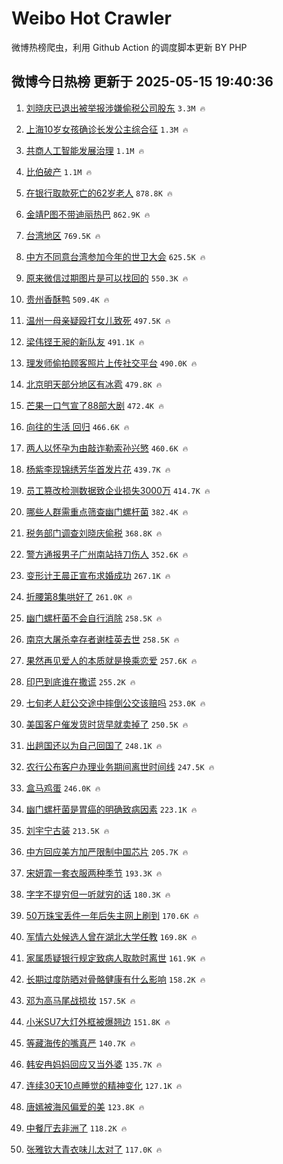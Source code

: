 # Weibo Hot Crawler 



微博热榜爬虫，利用 Github Action 的调度脚本更新 BY PHP 


## 微博今日热榜 更新于 2025-05-15 19:40:36 
1. [刘晓庆已退出被举报涉嫌偷税公司股东](https://s.weibo.com/weibo?q=%23%E5%88%98%E6%99%93%E5%BA%86%E5%B7%B2%E9%80%80%E5%87%BA%E8%A2%AB%E4%B8%BE%E6%8A%A5%E6%B6%89%E5%AB%8C%E5%81%B7%E7%A8%8E%E5%85%AC%E5%8F%B8%E8%82%A1%E4%B8%9C%23&t=31&band_rank=1&Refer=top) `3.3M 🔥` 

1. [上海10岁女孩确诊长发公主综合征](https://s.weibo.com/weibo?q=%23%E4%B8%8A%E6%B5%B710%E5%B2%81%E5%A5%B3%E5%AD%A9%E7%A1%AE%E8%AF%8A%E9%95%BF%E5%8F%91%E5%85%AC%E4%B8%BB%E7%BB%BC%E5%90%88%E5%BE%81%23&t=31&band_rank=2&Refer=top) `1.3M 🔥` 

1. [共商人工智能发展治理](https://s.weibo.com/weibo?q=%23%E5%85%B1%E5%95%86%E4%BA%BA%E5%B7%A5%E6%99%BA%E8%83%BD%E5%8F%91%E5%B1%95%E6%B2%BB%E7%90%86%23&t=31&band_rank=3&Refer=top) `1.1M 🔥` 

1. [比伯破产](https://s.weibo.com/weibo?q=%23%E6%AF%94%E4%BC%AF%E7%A0%B4%E4%BA%A7%23&t=31&band_rank=4&Refer=top) `1.1M 🔥` 

1. [在银行取款死亡的62岁老人](https://s.weibo.com/weibo?q=%23%E5%9C%A8%E9%93%B6%E8%A1%8C%E5%8F%96%E6%AC%BE%E6%AD%BB%E4%BA%A1%E7%9A%8462%E5%B2%81%E8%80%81%E4%BA%BA%23&t=31&band_rank=5&Refer=top) `878.8K 🔥` 

1. [金靖P图不带迪丽热巴](https://s.weibo.com/weibo?q=%23%E9%87%91%E9%9D%96P%E5%9B%BE%E4%B8%8D%E5%B8%A6%E8%BF%AA%E4%B8%BD%E7%83%AD%E5%B7%B4%23&t=31&band_rank=6&Refer=top) `862.9K 🔥` 

1. [台湾地区](https://s.weibo.com/weibo?q=%E5%8F%B0%E6%B9%BE%E5%9C%B0%E5%8C%BA&t=31&band_rank=7&Refer=top) `769.5K 🔥` 

1. [中方不同意台湾参加今年的世卫大会](https://s.weibo.com/weibo?q=%23%E4%B8%AD%E6%96%B9%E4%B8%8D%E5%90%8C%E6%84%8F%E5%8F%B0%E6%B9%BE%E5%8F%82%E5%8A%A0%E4%BB%8A%E5%B9%B4%E7%9A%84%E4%B8%96%E5%8D%AB%E5%A4%A7%E4%BC%9A%23&t=31&band_rank=8&Refer=top) `625.5K 🔥` 

1. [原来微信过期图片是可以找回的](https://s.weibo.com/weibo?q=%E5%8E%9F%E6%9D%A5%E5%BE%AE%E4%BF%A1%E8%BF%87%E6%9C%9F%E5%9B%BE%E7%89%87%E6%98%AF%E5%8F%AF%E4%BB%A5%E6%89%BE%E5%9B%9E%E7%9A%84&t=31&band_rank=9&Refer=top) `550.3K 🔥` 

1. [贵州香酥鸭](https://s.weibo.com/weibo?q=%E8%B4%B5%E5%B7%9E%E9%A6%99%E9%85%A5%E9%B8%AD&t=31&band_rank=10&Refer=top) `509.4K 🔥` 

1. [温州一母亲疑殴打女儿致死](https://s.weibo.com/weibo?q=%23%E6%B8%A9%E5%B7%9E%E4%B8%80%E6%AF%8D%E4%BA%B2%E7%96%91%E6%AE%B4%E6%89%93%E5%A5%B3%E5%84%BF%E8%87%B4%E6%AD%BB%23&t=31&band_rank=11&Refer=top) `497.5K 🔥` 

1. [梁伟铿王昶的新队友](https://s.weibo.com/weibo?q=%23%E6%A2%81%E4%BC%9F%E9%93%BF%E7%8E%8B%E6%98%B6%E7%9A%84%E6%96%B0%E9%98%9F%E5%8F%8B%23&t=31&band_rank=12&Refer=top) `491.1K 🔥` 

1. [理发师偷拍顾客照片上传社交平台](https://s.weibo.com/weibo?q=%23%E7%90%86%E5%8F%91%E5%B8%88%E5%81%B7%E6%8B%8D%E9%A1%BE%E5%AE%A2%E7%85%A7%E7%89%87%E4%B8%8A%E4%BC%A0%E7%A4%BE%E4%BA%A4%E5%B9%B3%E5%8F%B0%23&t=31&band_rank=13&Refer=top) `490.0K 🔥` 

1. [北京明天部分地区有冰雹](https://s.weibo.com/weibo?q=%23%E5%8C%97%E4%BA%AC%E6%98%8E%E5%A4%A9%E9%83%A8%E5%88%86%E5%9C%B0%E5%8C%BA%E6%9C%89%E5%86%B0%E9%9B%B9%23&t=31&band_rank=14&Refer=top) `479.8K 🔥` 

1. [芒果一口气宣了88部大剧](https://s.weibo.com/weibo?q=%E8%8A%92%E6%9E%9C%E4%B8%80%E5%8F%A3%E6%B0%94%E5%AE%A3%E4%BA%8688%E9%83%A8%E5%A4%A7%E5%89%A7&t=31&band_rank=15&Refer=top) `472.4K 🔥` 

1. [向往的生活 回归](https://s.weibo.com/weibo?q=%E5%90%91%E5%BE%80%E7%9A%84%E7%94%9F%E6%B4%BB%20%E5%9B%9E%E5%BD%92&t=31&band_rank=16&Refer=top) `466.6K 🔥` 

1. [两人以怀孕为由敲诈勒索孙兴慜](https://s.weibo.com/weibo?q=%23%E4%B8%A4%E4%BA%BA%E4%BB%A5%E6%80%80%E5%AD%95%E4%B8%BA%E7%94%B1%E6%95%B2%E8%AF%88%E5%8B%92%E7%B4%A2%E5%AD%99%E5%85%B4%E6%85%9C%23&t=31&band_rank=17&Refer=top) `460.6K 🔥` 

1. [杨紫李现锦绣芳华首发片花](https://s.weibo.com/weibo?q=%23%E6%9D%A8%E7%B4%AB%E6%9D%8E%E7%8E%B0%E9%94%A6%E7%BB%A3%E8%8A%B3%E5%8D%8E%E9%A6%96%E5%8F%91%E7%89%87%E8%8A%B1%23&t=31&band_rank=18&Refer=top) `439.7K 🔥` 

1. [员工篡改检测数据致企业损失3000万](https://s.weibo.com/weibo?q=%23%E5%91%98%E5%B7%A5%E7%AF%A1%E6%94%B9%E6%A3%80%E6%B5%8B%E6%95%B0%E6%8D%AE%E8%87%B4%E4%BC%81%E4%B8%9A%E6%8D%9F%E5%A4%B13000%E4%B8%87%23&t=31&band_rank=19&Refer=top) `414.7K 🔥` 

1. [哪些人群需重点筛查幽门螺杆菌](https://s.weibo.com/weibo?q=%E5%93%AA%E4%BA%9B%E4%BA%BA%E7%BE%A4%E9%9C%80%E9%87%8D%E7%82%B9%E7%AD%9B%E6%9F%A5%E5%B9%BD%E9%97%A8%E8%9E%BA%E6%9D%86%E8%8F%8C&t=31&band_rank=20&Refer=top) `382.4K 🔥` 

1. [税务部门调查刘晓庆偷税](https://s.weibo.com/weibo?q=%23%E7%A8%8E%E5%8A%A1%E9%83%A8%E9%97%A8%E8%B0%83%E6%9F%A5%E5%88%98%E6%99%93%E5%BA%86%E5%81%B7%E7%A8%8E%23&t=31&band_rank=21&Refer=top) `368.8K 🔥` 

1. [警方通报男子广州南站持刀伤人](https://s.weibo.com/weibo?q=%23%E8%AD%A6%E6%96%B9%E9%80%9A%E6%8A%A5%E7%94%B7%E5%AD%90%E5%B9%BF%E5%B7%9E%E5%8D%97%E7%AB%99%E6%8C%81%E5%88%80%E4%BC%A4%E4%BA%BA%23&t=31&band_rank=22&Refer=top) `352.6K 🔥` 

1. [变形计王晨正宣布求婚成功](https://s.weibo.com/weibo?q=%23%E5%8F%98%E5%BD%A2%E8%AE%A1%E7%8E%8B%E6%99%A8%E6%AD%A3%E5%AE%A3%E5%B8%83%E6%B1%82%E5%A9%9A%E6%88%90%E5%8A%9F%23&t=31&band_rank=23&Refer=top) `267.1K 🔥` 

1. [折腰第8集哄好了](https://s.weibo.com/weibo?q=%E6%8A%98%E8%85%B0%E7%AC%AC8%E9%9B%86%E5%93%84%E5%A5%BD%E4%BA%86&t=31&band_rank=24&Refer=top) `261.0K 🔥` 

1. [幽门螺杆菌不会自行消除](https://s.weibo.com/weibo?q=%23%E5%B9%BD%E9%97%A8%E8%9E%BA%E6%9D%86%E8%8F%8C%E4%B8%8D%E4%BC%9A%E8%87%AA%E8%A1%8C%E6%B6%88%E9%99%A4%23&t=31&band_rank=25&Refer=top) `258.5K 🔥` 

1. [南京大屠杀幸存者谢桂英去世](https://s.weibo.com/weibo?q=%23%E5%8D%97%E4%BA%AC%E5%A4%A7%E5%B1%A0%E6%9D%80%E5%B9%B8%E5%AD%98%E8%80%85%E8%B0%A2%E6%A1%82%E8%8B%B1%E5%8E%BB%E4%B8%96%23&t=31&band_rank=26&Refer=top) `258.5K 🔥` 

1. [果然再见爱人的本质就是换乘恋爱](https://s.weibo.com/weibo?q=%E6%9E%9C%E7%84%B6%E5%86%8D%E8%A7%81%E7%88%B1%E4%BA%BA%E7%9A%84%E6%9C%AC%E8%B4%A8%E5%B0%B1%E6%98%AF%E6%8D%A2%E4%B9%98%E6%81%8B%E7%88%B1&t=31&band_rank=27&Refer=top) `257.6K 🔥` 

1. [印巴到底谁在撒谎](https://s.weibo.com/weibo?q=%E5%8D%B0%E5%B7%B4%E5%88%B0%E5%BA%95%E8%B0%81%E5%9C%A8%E6%92%92%E8%B0%8E&t=31&band_rank=28&Refer=top) `255.2K 🔥` 

1. [七旬老人赶公交途中摔倒公交该赔吗](https://s.weibo.com/weibo?q=%23%E4%B8%83%E6%97%AC%E8%80%81%E4%BA%BA%E8%B5%B6%E5%85%AC%E4%BA%A4%E9%80%94%E4%B8%AD%E6%91%94%E5%80%92%E5%85%AC%E4%BA%A4%E8%AF%A5%E8%B5%94%E5%90%97%23&t=31&band_rank=29&Refer=top) `253.0K 🔥` 

1. [美国客户催发货时货早就卖掉了](https://s.weibo.com/weibo?q=%23%E7%BE%8E%E5%9B%BD%E5%AE%A2%E6%88%B7%E5%82%AC%E5%8F%91%E8%B4%A7%E6%97%B6%E8%B4%A7%E6%97%A9%E5%B0%B1%E5%8D%96%E6%8E%89%E4%BA%86%23&t=31&band_rank=30&Refer=top) `250.5K 🔥` 

1. [出趟国还以为自己回国了](https://s.weibo.com/weibo?q=%E5%87%BA%E8%B6%9F%E5%9B%BD%E8%BF%98%E4%BB%A5%E4%B8%BA%E8%87%AA%E5%B7%B1%E5%9B%9E%E5%9B%BD%E4%BA%86&t=31&band_rank=31&Refer=top) `248.1K 🔥` 

1. [农行公布客户办理业务期间离世时间线](https://s.weibo.com/weibo?q=%E5%86%9C%E8%A1%8C%E5%85%AC%E5%B8%83%E5%AE%A2%E6%88%B7%E5%8A%9E%E7%90%86%E4%B8%9A%E5%8A%A1%E6%9C%9F%E9%97%B4%E7%A6%BB%E4%B8%96%E6%97%B6%E9%97%B4%E7%BA%BF&t=31&band_rank=32&Refer=top) `247.5K 🔥` 

1. [盒马鸡蛋](https://s.weibo.com/weibo?q=%E7%9B%92%E9%A9%AC%E9%B8%A1%E8%9B%8B&t=31&band_rank=33&Refer=top) `246.0K 🔥` 

1. [幽门螺杆菌是胃癌的明确致病因素](https://s.weibo.com/weibo?q=%23%E5%B9%BD%E9%97%A8%E8%9E%BA%E6%9D%86%E8%8F%8C%E6%98%AF%E8%83%83%E7%99%8C%E7%9A%84%E6%98%8E%E7%A1%AE%E8%87%B4%E7%97%85%E5%9B%A0%E7%B4%A0%23&t=31&band_rank=34&Refer=top) `223.1K 🔥` 

1. [刘宇宁古装](https://s.weibo.com/weibo?q=%E5%88%98%E5%AE%87%E5%AE%81%E5%8F%A4%E8%A3%85&t=31&band_rank=35&Refer=top) `213.5K 🔥` 

1. [中方回应美方加严限制中国芯片](https://s.weibo.com/weibo?q=%23%E4%B8%AD%E6%96%B9%E5%9B%9E%E5%BA%94%E7%BE%8E%E6%96%B9%E5%8A%A0%E4%B8%A5%E9%99%90%E5%88%B6%E4%B8%AD%E5%9B%BD%E8%8A%AF%E7%89%87%23&t=31&band_rank=36&Refer=top) `205.7K 🔥` 

1. [宋妍霏一套衣服两种季节](https://s.weibo.com/weibo?q=%E5%AE%8B%E5%A6%8D%E9%9C%8F%E4%B8%80%E5%A5%97%E8%A1%A3%E6%9C%8D%E4%B8%A4%E7%A7%8D%E5%AD%A3%E8%8A%82&t=31&band_rank=37&Refer=top) `193.3K 🔥` 

1. [字字不提穷但一听就穷的话](https://s.weibo.com/weibo?q=%E5%AD%97%E5%AD%97%E4%B8%8D%E6%8F%90%E7%A9%B7%E4%BD%86%E4%B8%80%E5%90%AC%E5%B0%B1%E7%A9%B7%E7%9A%84%E8%AF%9D&t=31&band_rank=38&Refer=top) `180.3K 🔥` 

1. [50万珠宝丢件一年后失主网上刷到](https://s.weibo.com/weibo?q=%2350%E4%B8%87%E7%8F%A0%E5%AE%9D%E4%B8%A2%E4%BB%B6%E4%B8%80%E5%B9%B4%E5%90%8E%E5%A4%B1%E4%B8%BB%E7%BD%91%E4%B8%8A%E5%88%B7%E5%88%B0%23&t=31&band_rank=39&Refer=top) `170.6K 🔥` 

1. [军情六处候选人曾在湖北大学任教](https://s.weibo.com/weibo?q=%E5%86%9B%E6%83%85%E5%85%AD%E5%A4%84%E5%80%99%E9%80%89%E4%BA%BA%E6%9B%BE%E5%9C%A8%E6%B9%96%E5%8C%97%E5%A4%A7%E5%AD%A6%E4%BB%BB%E6%95%99&t=31&band_rank=40&Refer=top) `169.8K 🔥` 

1. [家属质疑银行规定致病人取款时离世](https://s.weibo.com/weibo?q=%E5%AE%B6%E5%B1%9E%E8%B4%A8%E7%96%91%E9%93%B6%E8%A1%8C%E8%A7%84%E5%AE%9A%E8%87%B4%E7%97%85%E4%BA%BA%E5%8F%96%E6%AC%BE%E6%97%B6%E7%A6%BB%E4%B8%96&t=31&band_rank=41&Refer=top) `161.9K 🔥` 

1. [长期过度防晒对骨骼健康有什么影响](https://s.weibo.com/weibo?q=%E9%95%BF%E6%9C%9F%E8%BF%87%E5%BA%A6%E9%98%B2%E6%99%92%E5%AF%B9%E9%AA%A8%E9%AA%BC%E5%81%A5%E5%BA%B7%E6%9C%89%E4%BB%80%E4%B9%88%E5%BD%B1%E5%93%8D&t=31&band_rank=42&Refer=top) `158.2K 🔥` 

1. [邓为高马尾战损妆](https://s.weibo.com/weibo?q=%E9%82%93%E4%B8%BA%E9%AB%98%E9%A9%AC%E5%B0%BE%E6%88%98%E6%8D%9F%E5%A6%86&t=31&band_rank=43&Refer=top) `157.5K 🔥` 

1. [小米SU7大灯外框被爆翘边](https://s.weibo.com/weibo?q=%23%E5%B0%8F%E7%B1%B3SU7%E5%A4%A7%E7%81%AF%E5%A4%96%E6%A1%86%E8%A2%AB%E7%88%86%E7%BF%98%E8%BE%B9%23&t=31&band_rank=44&Refer=top) `151.8K 🔥` 

1. [等藏海传的嘴真严](https://s.weibo.com/weibo?q=%E7%AD%89%E8%97%8F%E6%B5%B7%E4%BC%A0%E7%9A%84%E5%98%B4%E7%9C%9F%E4%B8%A5&t=31&band_rank=45&Refer=top) `140.7K 🔥` 

1. [韩安冉妈妈回应又当外婆](https://s.weibo.com/weibo?q=%23%E9%9F%A9%E5%AE%89%E5%86%89%E5%A6%88%E5%A6%88%E5%9B%9E%E5%BA%94%E5%8F%88%E5%BD%93%E5%A4%96%E5%A9%86%23&t=31&band_rank=46&Refer=top) `135.7K 🔥` 

1. [连续30天10点睡觉的精神变化](https://s.weibo.com/weibo?q=%E8%BF%9E%E7%BB%AD30%E5%A4%A910%E7%82%B9%E7%9D%A1%E8%A7%89%E7%9A%84%E7%B2%BE%E7%A5%9E%E5%8F%98%E5%8C%96&t=31&band_rank=47&Refer=top) `127.1K 🔥` 

1. [唐嫣被海风偏爱的美](https://s.weibo.com/weibo?q=%E5%94%90%E5%AB%A3%E8%A2%AB%E6%B5%B7%E9%A3%8E%E5%81%8F%E7%88%B1%E7%9A%84%E7%BE%8E&t=31&band_rank=48&Refer=top) `123.8K 🔥` 

1. [中餐厅去非洲了](https://s.weibo.com/weibo?q=%23%E4%B8%AD%E9%A4%90%E5%8E%85%E5%8E%BB%E9%9D%9E%E6%B4%B2%E4%BA%86%23&t=31&band_rank=49&Refer=top) `118.2K 🔥` 

1. [张雅钦大青衣味儿太对了](https://s.weibo.com/weibo?q=%E5%BC%A0%E9%9B%85%E9%92%A6%E5%A4%A7%E9%9D%92%E8%A1%A3%E5%91%B3%E5%84%BF%E5%A4%AA%E5%AF%B9%E4%BA%86&t=31&band_rank=50&Refer=top) `117.0K 🔥` 

